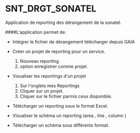 # **SNT_DRGT_SONATEL**
Application de reporting des dérangement de la sonatel.

####L'application permet de:

* Intégrer le fichier de dérangement télécharger depuis GAIA
* Créer un projet de reporting pour un service.
   1. Nouveau reporting
   2. option enregistrer comme projet.

* Visualiser les reportings d'un projet
   1. Sur l'onglets mes Reportings
   2. Cliquer sur un projet.
   3. Cliquer sur le fichier parmis ceux disponible.

* Télécharger un reporting sous le format Excel.
* Visualiser le schéma un reporting (area , line , column )
* Télécharger un schéma sous différents format.